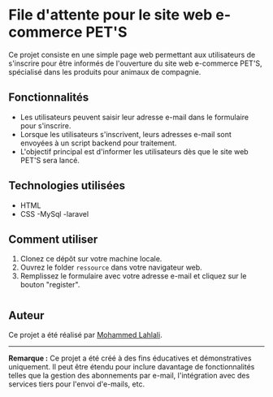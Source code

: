 # File d'attente pour le site web e-commerce PET'S

Ce projet consiste en une simple page web permettant aux utilisateurs de s'inscrire pour être informés de l'ouverture du site web e-commerce PET'S, spécialisé dans les produits pour animaux de compagnie.

## Fonctionnalités

- Les utilisateurs peuvent saisir leur adresse e-mail dans le formulaire pour s'inscrire.
- Lorsque les utilisateurs s'inscrivent, leurs adresses e-mail sont envoyées à un script backend pour traitement.
- L'objectif principal est d'informer les utilisateurs dès que le site web PET'S sera lancé.

## Technologies utilisées

- HTML
- CSS
-MySql
-laravel

## Comment utiliser

1. Clonez ce dépôt sur votre machine locale.
2. Ouvrez le folder `ressource` dans votre navigateur web.
3. Remplissez le formulaire avec votre adresse e-mail et cliquez sur le bouton "register".

#

## Auteur

Ce projet a été réalisé par [Mohammed Lahlali][def].

---

**Remarque :** Ce projet a été créé à des fins éducatives et démonstratives uniquement. Il peut être étendu pour inclure davantage de fonctionnalités telles que la gestion des abonnements par e-mail, l'intégration avec des services tiers pour l'envoi d'e-mails, etc.


[def]: https://github.com/mohmmedlahlali20/PetsWeb